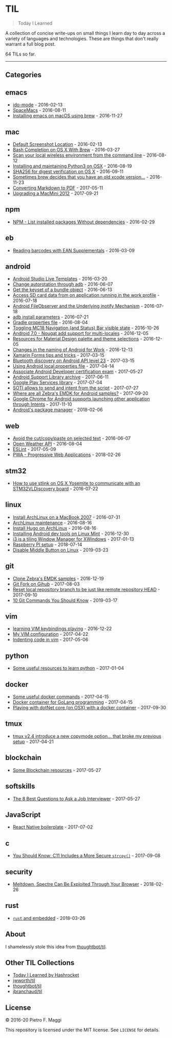 # TIL

> Today I Learned

A collection of concise write-ups on small things I learn day to day across a
variety of languages and technologies. These are things that don't really
warrant a full blog post.

<!-- count starts -->64<!-- count ends --> TILs so far.

---

## Categories

<!-- index starts -->
## emacs

* [ido-mode](https://github.com/pfmaggi/til/blob/master/emacs/ido-mode.md) - 2016-02-13
* [SpaceMacs](https://github.com/pfmaggi/til/blob/master/emacs/spacemacs.md) - 2016-08-11
* [Installing emacs on macOS using brew](https://github.com/pfmaggi/til/blob/master/emacs/brew-install.md) - 2016-11-27

## mac

* [Default Screenshot Location](https://github.com/pfmaggi/til/blob/master/mac/default-screenshot-location.md) - 2016-02-13
* [Bash Completion on OS X With Brew](https://github.com/pfmaggi/til/blob/master/mac/bash-completion.md) - 2016-03-27
* [Scan your local wireless environment from the command line](https://github.com/pfmaggi/til/blob/master/mac/airport.md) - 2016-08-12
* [Installing and maintaining Python3 on OSX](https://github.com/pfmaggi/til/blob/master/mac/python3.md) - 2016-08-19
* [SHA256 for digest verification on OS X](https://github.com/pfmaggi/til/blob/master/mac/sha256.md) - 2016-09-11
* [Sometimes brew decides that you have an old xcode version...](https://github.com/pfmaggi/til/blob/master/mac/FixBrewXcode.md) - 2016-11-23
* [Converting Markdown to PDF](https://github.com/pfmaggi/til/blob/master/mac/md2pdf.md) - 2017-05-11
* [Upgrading a MacMini 2012](https://github.com/pfmaggi/til/blob/master/mac/macmini.md) - 2017-09-21

## npm

* [NPM - List installed packages Without dependencies](https://github.com/pfmaggi/til/blob/master/npm/list-packages.md) - 2016-02-29

## eb

* [Reading barcodes with EAN Supplementals](https://github.com/pfmaggi/til/blob/master/eb/upc-supplementals.md) - 2016-03-09

## android

* [Android Studio Live Templates](https://github.com/pfmaggi/til/blob/master/android/live-template.md) - 2016-03-20
* [Change autorotation through adb](https://github.com/pfmaggi/til/blob/master/android/auto-rotate.md) - 2016-06-07
* [Get the keyset of a bundle object](https://github.com/pfmaggi/til/blob/master/android/get-bundle_keyset.md) - 2016-06-13
* [Access SD card data from on application running in the work profile](https://github.com/pfmaggi/til/blob/master/android/afw-sdcard.md) - 2016-07-18
* [Android FileObserver and the Underlying inotify Mechanism](https://github.com/pfmaggi/til/blob/master/android/file-observable.md) - 2016-07-18
* [adb install parameters](https://github.com/pfmaggi/til/blob/master/android/adb-install.md) - 2016-07-21
* [Gradle properties file](https://github.com/pfmaggi/til/blob/master/android/gradle-properties.md) - 2016-08-04
* [Toggling MC18 Navigation (and Status) Bar visible state](https://github.com/pfmaggi/til/blob/master/android/mc18-toggle-navbar.md) - 2016-10-26
* [Android 7.0 - Nougat add support for multi-locales](https://github.com/pfmaggi/til/blob/master/android/polyglot.md) - 2016-12-05
* [Resources for Material Design palette and theme selections](https://github.com/pfmaggi/til/blob/master/android/material-colors.md) - 2016-12-05
* [Changes in the naming of Android for Work](https://github.com/pfmaggi/til/blob/master/android/AfW-no-more.md) - 2016-12-13
* [Xamarin Forms tips and tricks](https://github.com/pfmaggi/til/blob/master/android/xamarin-forms.md) - 2017-03-15
* [Bluetooth discovery on Android API level 23](https://github.com/pfmaggi/til/blob/master/android/api23-bluetooth.md) - 2017-03-15
* [Using Android local.properties file](https://github.com/pfmaggi/til/blob/master/android/local-properties.md) - 2017-04-14
* [Associate Android Developer certification exam](https://github.com/pfmaggi/til/blob/master/android/certification.md) - 2017-05-27
* [Android Support Library archive](https://github.com/pfmaggi/til/blob/master/android/supportlib-archive.md) - 2017-06-11
* [Google Play Services library](https://github.com/pfmaggi/til/blob/master/android/gms-library.md) - 2017-07-04
* [SOTI allows to send and intent from the script](https://github.com/pfmaggi/til/blob/master/android/soti-intent.md) - 2017-07-27
* [Where are all Zebra's EMDK for Android samples?](https://github.com/pfmaggi/til/blob/master/android/zebra-sample.md) - 2017-09-20
* [Google Chrome for Android supports launching other application through Intents](https://github.com/pfmaggi/til/blob/master/android/chrome-intents.md) - 2017-11-10
* [Android's package manager](https://github.com/pfmaggi/til/blob/master/android/package-manager.md) - 2018-02-06

## web

* [Avoid the cut/copy/paste on selected text](https://github.com/pfmaggi/til/blob/master/web/disable-select.md) - 2016-06-07
* [Open Weather API](https://github.com/pfmaggi/til/blob/master/web/openweather.md) - 2016-08-04
* [ESLint](https://github.com/pfmaggi/til/blob/master/web/eslint.md) - 2017-05-09
* [PWA - Progressive Web Applications](https://github.com/pfmaggi/til/blob/master/web/pwa.md) - 2018-02-26

## stm32

* [How to use stlink on OS X Yosemite to communicate with an STM32VLDiscovery board](https://github.com/pfmaggi/til/blob/master/stm32/stlink-osx.md) - 2016-07-22

## linux

* [Install ArchLinux on a MacBook 2007](https://github.com/pfmaggi/til/blob/master/linux/archlinux-mac2007.md) - 2016-07-31
* [ArchLinux maintenance](https://github.com/pfmaggi/til/blob/master/linux/al-maintenance.md) - 2016-08-16
* [Install Hugo on ArchLinux](https://github.com/pfmaggi/til/blob/master/linux/al-hugo.md) - 2016-08-16
* [Installing Android dev tools on Linux Mint](https://github.com/pfmaggi/til/blob/master/linux/lm-android.md) - 2016-12-30
* [i3 is a tiling Window Manager for XWindows](https://github.com/pfmaggi/til/blob/master/linux/13wm.md) - 2017-01-13
* [Raspberry PI setup](https://github.com/pfmaggi/til/blob/master/linux/raspberrypi.md) - 2018-07-14
* [Disable Middle Button on Linux](https://github.com/pfmaggi/til/blob/master/linux/middle-button.md) - 2019-03-23

## git

* [Clone Zebra's EMDK samples](https://github.com/pfmaggi/til/blob/master/git/clone-emdk-samples.md) - 2016-12-19
* [Git Fork on Gihub](https://github.com/pfmaggi/til/blob/master/git/forking.md) - 2017-08-03
* [Reset local repository branch to be just like remote repository HEAD](https://github.com/pfmaggi/til/blob/master/git/reverting.md) - 2017-09-10
* [10 Git Commands You Should Know](https://github.com/pfmaggi/til/blob/master/git/ten-tips.md) - 2019-03-17

## vim

* [learning VIM keybindings playing](https://github.com/pfmaggi/til/blob/master/vim/adventures.md) - 2016-12-22
* [My VIM configuration](https://github.com/pfmaggi/til/blob/master/vim/config.md) - 2017-04-22
* [Indenting code in vim](https://github.com/pfmaggi/til/blob/master/vim/indenting.md) - 2017-05-06

## python

* [Some useful resources to learn python](https://github.com/pfmaggi/til/blob/master/python/resources.md) - 2017-01-04

## docker

* [Some useful docker commands](https://github.com/pfmaggi/til/blob/master/docker/commands.md) - 2017-04-15
* [Docker container for GoLang programming](https://github.com/pfmaggi/til/blob/master/docker/go.md) - 2017-04-15
* [Playing with dotNet core (on OSX) with a docker container](https://github.com/pfmaggi/til/blob/master/docker/dotnet-core.md) - 2017-09-30

## tmux

* [tmux v2.4 introduce a new copymode option... that broke my previous setup](https://github.com/pfmaggi/til/blob/master/tmux/copymode-changes.md) - 2017-04-21

## blockchain

* [Some Blockchain resources](https://github.com/pfmaggi/til/blob/master/blockchain/resources.md) - 2017-05-27

## softskills

* [The 8 Best Questions to Ask a Job Interviewer](https://github.com/pfmaggi/til/blob/master/softskills/job-interview-questions.md) - 2017-05-27

## JavaScript

* [React Native boilerplate](https://github.com/pfmaggi/til/blob/master/JavaScript/react-native.md) - 2017-07-02

## c

* [You Should Know: C11 Includes a More Secure `strcpy()`](https://github.com/pfmaggi/til/blob/master/c/c11-secure.md) - 2017-09-08

## security

* [Meltdown, Spectre Can Be Exploited Through Your Browser](https://github.com/pfmaggi/til/blob/master/security/spectre-js.md) - 2018-02-26

## rust

* [`rust` and embedded](https://github.com/pfmaggi/til/blob/master/rust/docker-stm32.md) - 2018-03-26
<!-- index ends -->

## About

I shamelessly stole this idea from
[thoughtbot/til](https://github.com/thoughtbot/til).

## Other TIL Collections

* [Today I Learned by Hashrocket](https://til.hashrocket.com)
* [jwworth/til](https://github.com/jwworth/til)
* [thoughtbot/til](https://github.com/thoughtbot/til)
* [jbranchaud/til](https://github.com/jbranchaud/til)

## License

&copy; 2016-20 Pietro F. Maggi

This repository is licensed under the MIT license. See `LICENSE` for
details.
